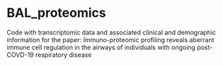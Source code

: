 # BAL_proteomics
Code with transcriptomic data and associated clinical and demographic information for the paper: Immuno-proteomic profiling reveals aberrant immune cell regulation in the airways of individuals with ongoing post-COVD-19 respiratory disease
